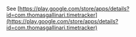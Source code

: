 See [https://play.google.com/store/apps/details?id=com.thomasgallinari.timetracker](https://play.google.com/store/apps/details?id=com.thomasgallinari.timetracker)
